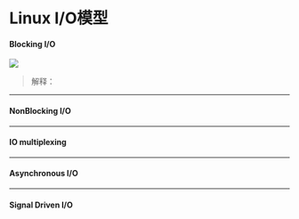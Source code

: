 # Linux I/O模型

#### Blocking I/O

![](D:\wlf\typora_pic\1593755892-55c466c2b5fc5_articlex.png)

> 解释：
>
>

---

#### NonBlocking I/O

---

#### IO multiplexing

---

#### Asynchronous I/O

---

#### Signal Driven I/O

